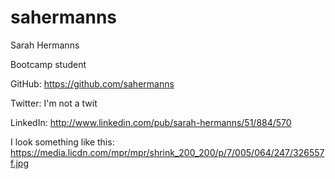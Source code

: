 sahermanns
==========

Sarah Hermanns 

Bootcamp student

GitHub: https://github.com/sahermanns

Twitter: I'm not a twit

LinkedIn: http://www.linkedin.com/pub/sarah-hermanns/51/884/570

I look something like this:
https://media.licdn.com/mpr/mpr/shrink_200_200/p/7/005/064/247/326557f.jpg

